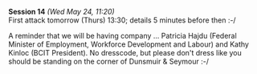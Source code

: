 **Session 14** *(Wed May 24, 11:20)*  
First attack tomorrow (Thurs) 13:30; details 5 minutes before then :-/

A reminder that we will be having company ... Patricia Hajdu (Federal Minister of Employment, 
Workforce Development and Labour) and Kathy Kinloc (BCIT President). No dresscode,
but please don't dress like you should be standing on the corner of Dunsmuir & Seymour :-/